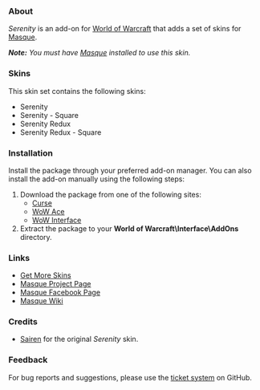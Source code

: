 ### About ###

_Serenity_ is an add-on for [World of Warcraft](https://worldofwarcraft.com "World of Warcraft Website") that adds a set of skins for [Masque][].

_**Note:** You must have [Masque][] installed to use this skin._

### Skins ###

This skin set contains the following skins:

- Serenity
- Serenity - Square
- Serenity Redux
- Serenity Redux - Square

### Installation ###

Install the package through your preferred add-on manager. You can also install the add-on manually using the following steps:

1. Download the package from one of the following sites:
	- [Curse](https://mods.curse.com/addons/wow/masque-serenity "Download from Curse")
	- [WoW Ace](https://www.wowace.com/projects/masque-serenity "Download from WoW Ace")
	- [WoW Interface](http://www.wowinterface.com/downloads/info8875 "Download from WoW Interface")  
2. Extract the package to your **World of Warcraft\Interface\AddOns** directory.

### Links ###

- [Get More Skins](https://github.com/stormfx/masque/wiki/skin-list "Masque Skin List")
- [Masque Project Page][Masque]
- [Masque Facebook Page](https://www.facebook.com/masqueui "Masque on Facebook")
- [Masque Wiki](https://github.com/stormfx/masque/wiki "Masque Wiki")

### Credits ###

- [Sairen](https://www.wowace.com/members/sairen2) for the original _Serenity_ skin.

### Feedback ###

For bug reports and suggestions, please use the [ticket system](https://github.com/stormfx/masque_serenity/issues) on GitHub.

[Masque]: https://www.wowace.com/projects/masque (Masque Project Page)
